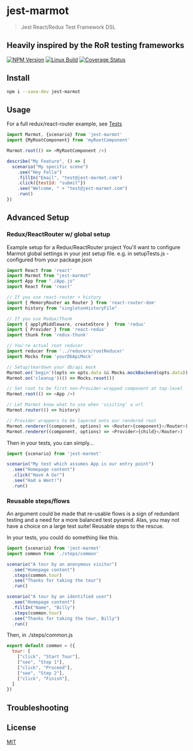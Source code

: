 # jest-marmot
> Jest React/Redux Test Framework DSL
## Heavily inspired by the RoR testing frameworks

[![NPM Version][npm-image]][npm-url]
[![Linux Build][travis-image]][travis-url]
[![Coverage Status](https://coveralls.io/repos/github/axehomeyg/jest-marmot/badge.svg?branch=master)](https://coveralls.io/github/axehomeyg/jest-marmot?branch=master)

## Install 
```bash
npm i --save-dev jest-marmot
```

## Usage
For a full redux/react-router example, see [Tests](https://github.com/axehomeyg/jest-marmot/blob/master/__test__/session.test.js)

```javascript
import Marmot, {scenario} from 'jest-marmot'
import {MyRootComponent} from 'myRootComponent'

Marmot.root(() => <MyRootComponent />)

describe("My Feature", () => {
  scenario("My specific scene")
    .see("Hey Fella")
    .fillIn("Email", "test@jest-marmot.com")
    .click({testId: "submit"})
    .see("Welcome, " + "test@jest-marmot.com")
    .run()
})
```
## Advanced Setup

### Redux/ReactRouter w/ global setup
Example setup for a Redux/ReactRouter project
You'll want to configure Marmot global settings in your jest setup file.
e.g. in setupTests.js - configured from your package.json
```javascript
import React from 'react'
import Marmot from "jest-marmot"
import App from "./App.js"
import React from 'react'

// If you use react-router + history
import { MemoryRouter as Router } from 'react-router-dom'
import history from "singletonHistoryFile"

// If you use Redux/Thunk
import { applyMiddleware, createStore }  from 'redux'
import { Provider } from 'react-redux'
import thunk from 'redux-thunk'

// You're actual root reducer
import reducer from '../reducers/rootReducer'
import Mocks from 'yourDbApiMock'

// Setup/teardown your db/api mock
Marmot.on('begin')(opts => opts.data && Mocks.mockBackend(opts.data))
Marmot.on('cleanup')(() => Mocks.reset())

// Set root to be first non-Provider-wrapped component at top-level
Marmot.root(() => <App />) 

// Let Marmot know what to use when 'visiting' a url
Marmot.router(() => history)

// Provider wrappers to be layered onto our rendered root
Marmot.renderer((component, options) => <Router>{component}</Router>)
Marmot.renderer((component, options) => <Provider>{child}</Router>)
```

Then in your tests, you can simply...
```javascript
import {scenario} from 'jest-marmot'

scenario("My test which assumes App is our entry point")
  .see("Homepage content")
  .click("Have A Go!")
  .see("Had a Went!")
  .run()
```

### Reusable steps/flows
An argument could be made that re-usable flows is a sign of redundant testing and a need for a more balanced test pyramid. Alas, you may not have a choice on a large test suite! Reusable steps to the rescue.

In your tests, you could do something like this.
```javascript
import {scenario} from 'jest-marmot'
import common from './steps/common'

scenario("A tour by an anonymous visitor")
  .see("Homepage content")
  .steps(common.tour)
  .see("Thanks for taking the tour")
  .run()

scenario("A tour by an identified user")
  .see("Homepage content")
  .fillIn("Name", "Billy")
  .steps(common.tour)
  .see("Thanks for taking the tour, Billy")
  .run()
```
Then, in ./steps/common.js
```javascript
export default common = ({
  tour: [
    ["click", "Start Tour"],
    ["see", "Step 1"],
    ["click", "Proceed"],
    ["see", "Step 2"],
    ["click", "Finish"],
  ]
})
```

## Troubleshooting

## License

[MIT](http://vjpr.mit-license.org)

[npm-image]: https://img.shields.io/npm/v/jest-marmot.svg
[npm-url]: https://npmjs.org/package/jest-marmot
[travis-image]: https://img.shields.io/travis/live-js/jest-marmot/master.svg
[travis-url]: https://travis-ci.org/live-js/jest-marmot

